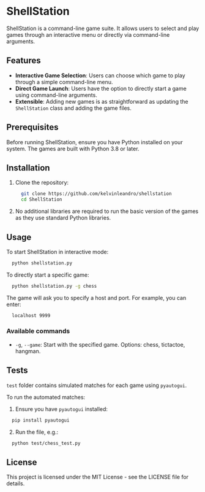 # ShellStation

ShellStation is a command-line game suite. It allows users to select and play games through an interactive menu or directly via command-line arguments.

## Features

- **Interactive Game Selection**: Users can choose which game to play through a simple command-line menu.
- **Direct Game Launch**: Users have the option to directly start a game using command-line arguments.
- **Extensible**: Adding new games is as straightforward as updating the `ShellStation` class and adding the game files.

## Prerequisites

Before running ShellStation, ensure you have Python installed on your system. The games are built with Python 3.8 or later.

## Installation

1. Clone the repository:
    ```bash
      git clone https://github.com/kelvinleandro/shellstation
      cd ShellStation
    ```

2. No additional libraries are required to run the basic version of the games as they use standard Python libraries.

## Usage

To start ShellStation in interactive mode:

```bash
  python shellstation.py
```

To directly start a specific game:

```bash
  python shellstation.py -g chess
```

The game will ask you to specify a host and port. For example, you can enter:

```bash
  localhost 9999
```

### Available commands

- `-g`, `--game`: Start with the specified game. Options: chess, tictactoe, hangman.

## Tests

`test` folder contains simulated matches for each game using `pyautogui`.

To run the automated matches:

1. Ensure you have `pyautogui` installed:

```bash
  pip install pyautogui
```

2. Run the file, e.g.:

```bash
  python test/chess_test.py
```

## License

This project is licensed under the MIT License - see the LICENSE file for details.

